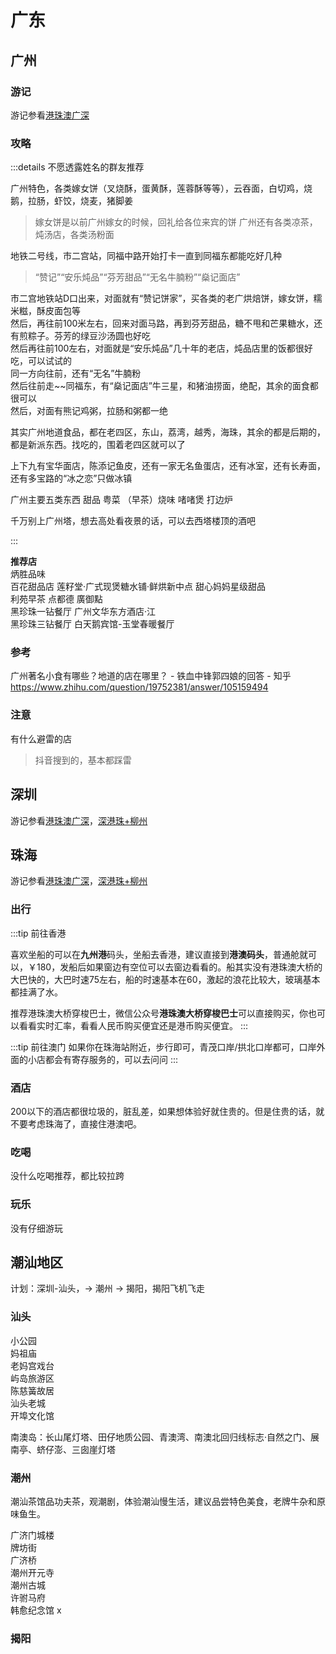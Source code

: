 # 广东

## 广州

### 游记

游记参看[港珠澳广深](../../travelogue/20230429)

### 攻略

:::details 不愿透露姓名的群友推荐

广州特色，各类嫁女饼（叉烧酥，蛋黄酥，莲蓉酥等等），云吞面，白切鸡，烧鹅，拉肠，虾饺，烧麦，猪脚姜
> 嫁女饼是以前广州嫁女的时候，回礼给各位来宾的饼
广州还有各类凉茶，炖汤店，各类汤粉面

地铁二号线，市二宫站，同福中路开始打卡一直到同福东都能吃好几种
> “赞记”“安乐炖品”“芬芳甜品”“无名牛腩粉”“燊记面店”

市二宫地铁站D口出来，对面就有“赞记饼家”，买各类的老广烘焙饼，嫁女饼，糯米糍，酥皮面包等  
然后，再往前100米左右，回来对面马路，再到芬芳甜品，糖不甩和芒果糖水，还有煎粽子。芬芳的绿豆沙汤圆也好吃  
然后再往前100左右，对面就是“安乐炖品”几十年的老店，炖品店里的饭都很好吃，可以试试的  
同一方向往前，还有“无名”牛腩粉  
然后往前走~~同福东，有“燊记面店”牛三星，和猪油捞面，绝配，其余的面食都很可以  
然后，对面有熊记鸡粥，拉肠和粥都一绝

其实广州地道食品，都在老四区，东山，荔湾，越秀，海珠，其余的都是后期的，都是新派东西。找吃的，围着老四区就可以了

上下九有宝华面店，陈添记鱼皮，还有一家无名鱼蛋店，还有冰室，还有长寿面，还有多宝路的“冰之恋”只做冰镇

广州主要五类东西 甜品 粤菜 （早茶）烧味 啫啫煲 打边炉

千万别上广州塔，想去高处看夜景的话，可以去西塔楼顶的酒吧

:::
  
**推荐店**  
炳胜品味  
百花甜品店 莲籽堂·广式现煲糖水铺·鲜烘新中点 甜心妈妈星级甜品  
利苑早茶 点都德 廣御點  
黑珍珠一钻餐厅 广州文华东方酒店·江  
黑珍珠三钻餐厅 白天鹅宾馆-玉堂春暖餐厅  

### 参考

广州著名小食有哪些？地道的店在哪里？ - 铁血中锋郭四娘的回答 - 知乎
<https://www.zhihu.com/question/19752381/answer/105159494>

### 注意

有什么避雷的店
> 抖音搜到的，基本都踩雷

## 深圳

游记参看[港珠澳广深](../../travelogue/20230429)，[深港珠+柳州](../../travelogue/20230628)

## 珠海

游记参看[港珠澳广深](../../travelogue/20230429)，[深港珠+柳州](../../travelogue/20230628)

### 出行

:::tip 前往香港

喜欢坐船的可以在**九州港**码头，坐船去香港，建议直接到**港澳码头**，普通舱就可以，￥180，发船后如果窗边有空位可以去窗边看看的。船其实没有港珠澳大桥的大巴快的，大巴时速75左右，船的时速基本在60，激起的浪花比较大，玻璃基本都挂满了水。

推荐港珠澳大桥穿梭巴士，微信公众号**港珠澳大桥穿梭巴士**可以直接购买，你也可以看看实时汇率，看看人民币购买便宜还是港币购买便宜。
:::

:::tip 前往澳门
如果你在珠海站附近，步行即可，青茂口岸/拱北口岸都可，口岸外面的小店都会有寄存服务的，可以去问问
:::

### 酒店

200以下的酒店都很垃圾的，脏乱差，如果想体验好就住贵的。但是住贵的话，就不要考虑珠海了，直接住港澳吧。

### 吃喝

没什么吃喝推荐，都比较拉跨

### 玩乐

没有仔细游玩

## 潮汕地区

计划：深圳-汕头，-> 潮州 -> 揭阳，揭阳飞机飞走

### 汕头

小公园  
妈祖庙  
老妈宫戏台  
屿岛旅游区  
陈慈簧故居  
汕头老城  
开埠文化馆  

南澳岛：长山尾灯塔、田仔地质公园、青澳湾、南澳北回归线标志·自然之门、展南亭、蛴仔澎、三囱崖灯塔

### 潮州

潮汕茶馆品功夫茶，观潮剧，体验潮汕慢生活，建议品尝特色美食，老牌牛杂和原味鱼生。

广济门城楼  
牌坊街  
广济桥  
潮州开元寺  
潮州古城  
许驸马府  
韩愈纪念馆 x

### 揭阳
